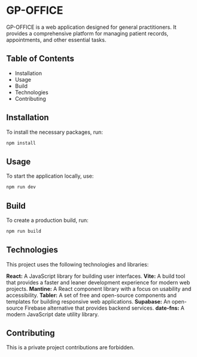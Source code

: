 # GP-OFFICE

GP-OFFICE is a web application designed for general practitioners. It provides a comprehensive platform for managing patient records, appointments, and other essential tasks.

## Table of Contents

- Installation
- Usage
- Build
- Technologies
- Contributing

## Installation

To install the necessary packages, run:

```bash
npm install
```

## Usage
To start the application locally, use:

```bash
npm run dev
```

## Build
To create a production build, run:

```bash
npm run build
```

## Technologies
This project uses the following technologies and libraries:

**React:** A JavaScript library for building user interfaces.
**Vite:** A build tool that provides a faster and leaner development experience for modern web projects.
**Mantine:** A React component library with a focus on usability and accessibility.
**Tabler:** A set of free and open-source components and templates for building responsive web applications.
**Supabase:** An open-source Firebase alternative that provides backend services.
**date-fns:** A modern JavaScript date utility library.

## Contributing
This is a private project contributions are forbidden.